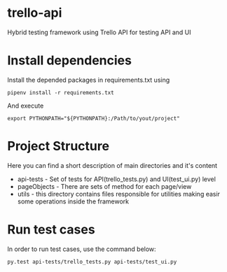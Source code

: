 # trello-api
Hybrid testing framework using Trello API for testing API and UI

# Install dependencies
Install the depended packages in requirements.txt using 
```
pipenv install -r requirements.txt

```

And execute
```
export PYTHONPATH="${PYTHONPATH}:/Path/to/yout/project"

```
# Project Structure

Here you can find a short description of main directories and it's content

* api-tests - Set of tests for API(trello_tests.py) and UI(test_ui.py) level
* pageObjects - There are sets of method for each page/view  
* utils - this directory contains files responsible for utilities making easir some operations inside the framework

# Run test cases

In order to run test cases, use the command below:

```
py.test api-tests/trello_tests.py api-tests/test_ui.py

```
